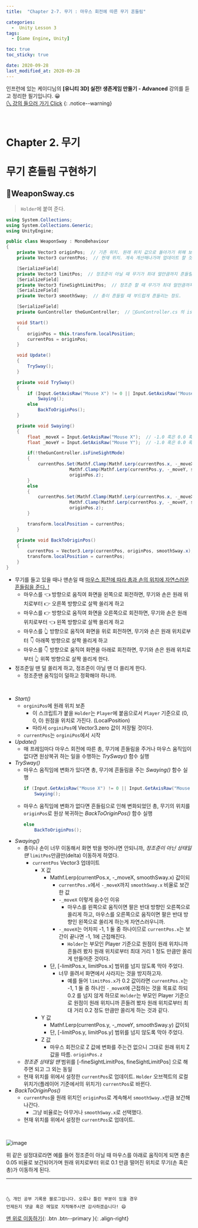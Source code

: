```yaml
---
title:  "Chapter 2-7. 무기 : 마우스 회전에 따른 무기 흔들림" 

categories:
  -  Unity Lesson 3 
tags:
  - [Game Engine, Unity]

toc: true
toc_sticky: true

date: 2020-09-28
last_modified_at: 2020-09-28
---
```


인프런에 있는 케이디님의 **[유니티 3D] 실전! 생존게임 만들기 - Advanced** 강의를 듣고 정리한 필기입니다. 😀  
[🌜 강의 들으러 가기 Click](https://www.inflearn.com/course/unity-2#)
{: .notice--warning}

<br>

# Chapter 2. 무기
# 무기 흔들림 구현하기

## 📜WeaponSway.cs

> `Holder`에 붙여 준다.

```c#
using System.Collections;
using System.Collections.Generic;
using UnityEngine;

public class WeaponSway : MonoBehaviour
{
    private Vector3 originPos;  // 기존 위치. 원래 위치 값으로 돌아가기 위해 보존.
    private Vector3 currentPos;  // 현재 위치. 계속 계산해나가며 업데이트 할 것.

    [SerializeField]
    private Vector3 limitPos;  // 정조준이 아닐 때 무기가 최대 얼만큼까지 흔들릴 수 있는지.
    [SerializeField]
    private Vector3 fineSightLimitPos;  // 정조준 할 때 무기가 최대 얼만큼까지 흔들릴 수 있는지.
    [SerializeField]
    private Vector3 smoothSway;  // 총이 흔들릴 때 부드럽게 흔들리는 정도.

    [SerializeField]
    private GunController theGunController;  // 📜GunController.cs 의 isFineSightMode 를 받아 오기 위해. 정조준 상태 여부에 따라 흔들림 정도가 다르므로 알아야 함.

    void Start()
    {
        originPos = this.transform.localPosition;
        currentPos = originPos;
    }

    void Update()
    {
        TrySway();
    }

    private void TrySway()
    {
        if (Input.GetAxisRaw("Mouse X") != 0 || Input.GetAxisRaw("Mouse Y") != 0)
            Swaying();
        else
            BackToOriginPos();
    }

    private void Swaying()
    {
        float _moveX = Input.GetAxisRaw("Mouse X");  // -1.0 혹은 0.0 혹은 1.0
        float _moveY = Input.GetAxisRaw("Mouse Y");  // -1.0 혹은 0.0 혹은 1.0

        if(!theGunController.isFineSightMode)
        {
            currentPos.Set(Mathf.Clamp(Mathf.Lerp(currentPos.x, -_moveX, smoothSway.x), -limitPos.x, limitPos.x),
                        Mathf.Clamp(Mathf.Lerp(currentPos.y, -_moveY, smoothSway.y), -limitPos.y, limitPos.y),
                        originPos.z);
        }
        else
        {
            currentPos.Set(Mathf.Clamp(Mathf.Lerp(currentPos.x, -_moveX, smoothSway.x), -fineSightLimitPos.x, fineSightLimitPos.x),
                        Mathf.Clamp(Mathf.Lerp(currentPos.y, -_moveY, smoothSway.y), -fineSightLimitPos.y, fineSightLimitPos.y),
                        originPos.z);
        }

        transform.localPosition = currentPos;
    }

    private void BackToOriginPos()
    {
        currentPos = Vector3.Lerp(currentPos, originPos, smoothSway.x);
        transform.localPosition = currentPos;
    }
}

```

- 무기를 들고 있을 때나 맨손일 때 <u>마우스 회전에 따라 총과 손의 위치에 자연스러운 흔들림을 준다. !</u>
  - 마우스를 👈 방향으로 움직여 화면을 왼쪽으로 회전하면, 무기와 손은 원래 위치로부터 👉 오른쪽 방향으로 살짝 쏠리게 하고
  - 마우스를 👉 방향으로 움직여 화면을 오른쪽으로 회전하면, 무기와 손은 원래 위치로부터 👈 왼쪽 방향으로 살짝 쏠리게 하고
  - 마우스를 👆 방향으로 움직여 화면을 위로 회전하면, 무기와 손은 원래 위치로부터 👇 아래쪽 방향으로 살짝 쏠리게 하고
  - 마우스를 👇 방향으로 움직여 화면을 아래로 회전하면, 무기와 손은 원래 위치로부터 👆 위쪽 방향으로 살짝 쏠리게 한다.
- 정조준일 땐 덜 쏠리게 하고, 정조준이 아닐 땐 더 쏠리게 한다. 
  - 정조준땐 움직임이 덜하고 정확해야 하니까.

<br>

- *Start()*
  - `orginiPos`에 원래 위치 보존
    - 이 스크립트가 붙을 `Holder`는 `Player`에 붙음으로서 `Player` 기준으로 (0, 0, 0) 원점을 위치로 가진다. (LocalPosition)
    - 따라서 `orginiPos`에 Vector3.zero 값이 저장될 것이다.
  - `currentPos`는 `orginiPos`에서 시작
- *Update()*
  - 매 프레임마다 마우스 회전에 따른 총, 무기에 흔들림을 주거나 마우스 움직임이 없다면 원상복귀 하는 일을 수행하는 *TrySway()* 함수 실행
- *TrySway()*
  - 마우스 움직임에 변화가 있다면 총, 무기에 흔들림을 주는 *Swaying()* 함수 실행
    ```c#
    if (Input.GetAxisRaw("Mouse X") != 0 || Input.GetAxisRaw("Mouse Y") != 0)
        Swaying();
    ```
  - 마우스 움직임에 변화가 없다면 흔들림으로 인해 변화되었던 총, 무기의 위치를 `originPos`로 원상 복귀하는 *BackToOriginPos()* 함수 실행
    ```c#
    else
        BackToOriginPos();
    ```
- *Swaying()* 
  - 총이나 손이 너무 이동해서 화면 밖을 벗어나면 안되니까, *정조준이 아닌 상태일 땐* `limitPos`만큼만(delta) 이동하게 하였다.
    - `currentPos` Vector3 업데이트 
      - X 값 
        - Mathf.Lerp(currentPos.x, -_moveX, smoothSway.x) 값이되 
          - `currentPos.x`에서 `-_moveX`까지 `smoothSway.x` 비율로 보간한 값
          - `-_moveX` 이렇게 음수인 이유
            - 마우스를 왼쪽으로 움직이면 팔은 반대 방향인 오른쪽으로 쏠리게 하고, 마우스를 오른쪽으로 움직이면 팔은 반대 방향인 왼쪽으로 쏠리게 하는게 자연스러우니까.
          - `-_moveX`는 어차피 -1, 1 둘 중 하나이므로 `currentPos.x`는 보간이 끝나면 -1, 1에 근접해진다. 
            - `Holder`는 부모인 Player 기준으로 원점이 원래 위치니까 흔들려 봤자 원래 위치로부터 최대 거리 1 정도 만큼만 쏠리게 만들어준 것이다.
        - 단, [-limitPos.x, limitPos.x] 범위를 넘지 않도록 막아 주었다.
          - 너무 쏠려서 화면에서 사라지는 것을 방지하고자.
            - 예를 들어 `limitPos.x`가 0.2 값이라면 `currentPos.x`는 -1, 1 둘 중 하나인 `-_moveX`에 근접하는 것을 목표로 하되 0.2 를 넘지 않게 하므로  `Holder`는 부모인 Player 기준으로 원점이 원래 위치니까 흔들려 봤자 원래 위치로부터 최대 거리 0.2 정도 만큼만 쏠리게 하는 것과 같다.
      - Y 값
        - Mathf.Lerp(currentPos.y, -_moveY, smoothSway.y) 값이되
        - 단, [-limitPos.y, limitPos.y] 범위를 넘지 않도록 막아 주었다.
      - Z 값
        - 마우스 회전으로 Z 값에 변화를 주는건 없으니 그대로 원래 위치 Z 값을 따름. `originPos.z`
  - *정조준 상태일 땐* 범위를 [-fineSightLimitPos, fineSightLimitPos] 으로 해주면 되고 그 외는 동일
  - 현재 위치를 위에서 설정한 `currentPos`로 업데이트. `Holder` 오브젝트의 로컬 위치가(플레이어 기준에서의 위치가) `currentPos`로 바뀐다. 
- *BackToOriginPos()*
  - `currentPos`을 원래 위치인 `originPos`로 계속해서 `smoothSway.x`만큼 보간해나간다.
    - 그냥 비율로는 아무거나 `smoothSway.x`로 선택했다.
  - 현재 위치를 위에서 설정한 `currentPos`로 업데이트.

<br>

![image](https://user-images.githubusercontent.com/42318591/94392935-b8136b00-0194-11eb-8595-fd1ea1218442.png)

위 같은 설정대로라면 예를 들어 정조준이 아닐 때 마우스를 아래로 움직이게 되면 총은 0.05 비율로 보간되어가며 원래 위치로부터 위로 0.1 만큼 떨어진 위치로 무기(손 혹은 총)가 이동하게 된다. 

***
<br>

    🌜 개인 공부 기록용 블로그입니다. 오류나 틀린 부분이 있을 경우 
    언제든지 댓글 혹은 메일로 지적해주시면 감사하겠습니다! 😄

[맨 위로 이동하기](#){: .btn .btn--primary }{: .align-right}
